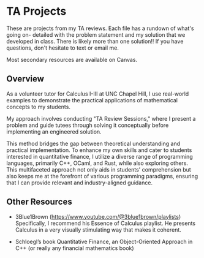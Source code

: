 # TA Projects

These are projects from my TA reviews. Each file has a rundown of what's going on- detailed with the problem statement and my solution that we developed in class. There is likely more than one solution!! If you have questions, don't hesitate to text or email me. 

Most secondary resources are available on Canvas. 

## Overview 
As a volunteer tutor for Calculus I-III at UNC Chapel Hill, I use real-world examples to demonstrate the practical applications of mathematical concepts to my students.

My approach involves conducting "TA Review Sessions," where I present a problem and guide tutees through solving it conceptually before implementing an engineered solution.

This method bridges the gap between theoretical understanding and practical implementation. To enhance my own skills and cater to students interested in quantitative finance, I utilize a diverse range of programming languages, primarily C++, OCaml, and Rust, while also exploring others. This multifaceted approach not only aids in students' comprehension but also keeps me at the forefront of various programming paradigms, ensuring that I can provide relevant and industry-aligned guidance. 

## Other Resources

- 3Blue1Brown (https://www.youtube.com/@3blue1brown/playlists)
Specifically, I recommend his Essence of Calculus playlist. He presents Calculus in a very visually stimulating way that makes it coherent.

- Schloegl’s book Quantitative Finance, an Object-Oriented Approach in C++ (or really any financial mathematics book)

